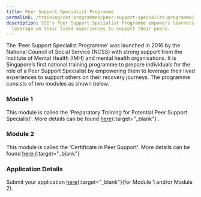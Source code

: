 ```yaml
---
title: Peer Support Specialist Programme
permalink: /training/cet-programmes/peer-support-specialist-programme/
description: SSI's Peer Support Specialist Programme empowers learners to
  leverage on their lived experiences to support their peers.
---
```

The ‘Peer Support Specialist Programme’ was launched in 2016 by the National Council of Social Service (NCSS) with strong support from the Institute of Mental Health (IMH) and mental health organisations. It is Singapore’s first national training programme to prepare individuals for the role of a Peer Support Specialist by empowering them to leverage their lived experiences to support others on their recovery journeys. The programme consists of two modules as shown below.

### Module 1

This module is called the 'Preparatory Training for Potential Peer Support Specialist'. More details can be found [here](https://www.ssi.gov.sg/training/cet-programmes/preparatory-training-for-potential-peer-support-specialist/){:target="_blank"}   .

### Module 2

This module is called the 'Certificate in Peer Support'. More details can be found [here.](https://www.ssi.gov.sg/training/cet-programmes/certificate-in-peer-support/){:target="_blank"}   


### Application Details

Submit your application [here](https://form.gov.sg/6283a6b6c27fbc00121ed3ec){:target="_blank"}(for Module 1 and/or Module 2).